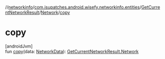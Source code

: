 //[networkinfo](../../../../index.md)/[com.isupatches.android.wisefy.networkinfo.entities](../../index.md)/[GetCurrentNetworkResult](../index.md)/[Network](index.md)/[copy](copy.md)

# copy

[androidJvm]\
fun [copy](copy.md)(data: [NetworkData](../../-network-data/index.md)): [GetCurrentNetworkResult.Network](index.md)
